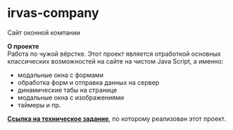 # irvas-company
Сайт оконной компании

**О проекте**  
Работа по чужой вёрстке.
Этот проект является отработкой основных классических возможностей на сайте на чистом Java Script, а именно:
* модальные окна с формами
* обработка форм и отправка данных на сервер
* динамические табы на странице
* модальные окна с изображениями
* таймеры и пр.

**[Ссылка на техническое задание](https://docs.google.com/document/d/1lRYlblSIz7fPdWEChsItL8jdS3ltTR6K-FxB2rHVHBY/edit)**, по которому реализован этот проект.
